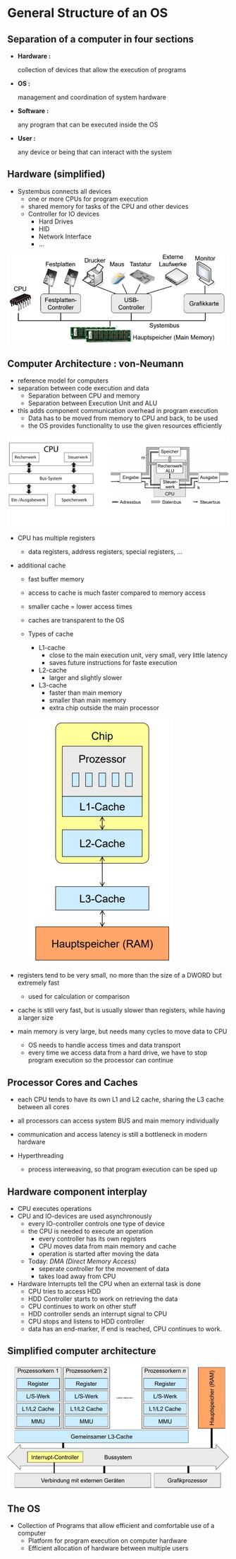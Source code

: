 # General Structure of an OS

## Separation of a computer in four sections

- **Hardware :**

    collection of devices that allow the execution of programs

- **OS :**

    management and coordination of system hardware

- **Software :**

    any program that can be executed inside the OS

- **User :**

    any device or being that can interact with the system

## Hardware (simplified)

- Systembus connects all devices
  - one or more CPUs for program execution
  - shared memory for tasks of the CPU and other devices
  - Controller for IO devices
    - Hard Drives
    - HID
    - Network Interface
    - ...

!["Systembus Floiwchart"](images/BUS_Systembus-Flowchart.jpg)

## Computer Architecture : von-Neumann

- reference model for computers
- separation between code execution and data
  - Separation between CPU and memory
  - Separation between Execution Unit and ALU
- this adds component communication overhead in program execution
  - Data has to be moved from memory to CPU and back, to be used
  - the OS provides functionality to use the given resources efficiently

!["CPU Model Flowchart"](images/CPU_model-flowchart.jpg)

- CPU has multiple registers
  - data registers, address registers, special registers, ...
- additional cache
  - fast buffer memory
  - access to cache is much faster compared to memory access
  - smaller cache = lower access times
  - caches are transparent to the OS
  - Types of cache
    - L1-cache
      - close to the main execution unit, very small, very little latency
      - saves future instructions for faste execution
    - L2-cache
      - larger and slightly slower
    - L3-cache
      - faster than main memory
      - smaller than main memory
      - extra chip outside the main processor

    !["CPU registers & cache flowchart"](images/CPU_registers-and-memory.jpg)

- registers tend to be very small, no more than the size of a DWORD but extremely fast
  - used for calculation or comparison
- cache is still very fast, but is usually slower than registers, while having a larger size
- main memory is very large, but needs many cycles to move data to CPU
  - OS needs to handle access times and data transport
  - every time we access data from a hard drive, we have to stop program execution so the processor can continue

## Processor Cores and Caches

- each CPU tends to have its own L1 and L2 cache, sharing the L3 cache between all cores
- all processors can access system BUS and main memory individually
- communication and access latency is still a bottleneck in modern hardware

- Hyperthreading
  - process interweaving, so that program execution can be sped up

## Hardware component interplay

- CPU executes operations
- CPU and IO-devices are used asynchronously
  - every IO-controller controls one type of device
  - the CPU is needed to execute an operation
    - every controller has its own registers
    - CPU moves data from main memory and cache
    - operation is started after moving the data
  - Today: _DMA (Direct Memory Access)_
    - seperate controller for the movement of data
    - takes load away from CPU
- Hardware Interrupts tell the CPU when an external task is done
  - CPU tries to access HDD
  - HDD Controller starts to work on retrieving the data
  - CPU continues to work on other stuff
  - HDD controller sends an interrupt signal to CPU
  - CPU stops and listens to HDD controller
  - data has an end-marker, if end is reached, CPU continues to work.

## Simplified computer architecture

!["Main Components of a computer"](images/Computer_Arch_Simplified.jpg)

## The OS

- Collection of Programs that allow efficient and comfortable use of a computer
  - Platform for program execution on computer hardware
  - Efficient allocation of hardware between multiple users
